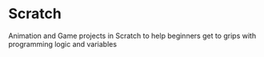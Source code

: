 # Scratch
Animation and Game projects in Scratch to help beginners get to grips with programming logic and variables
